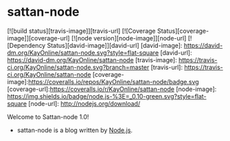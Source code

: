 # sattan-node
[![build status][travis-image]][travis-url]
[![Coverage Status][coverage-image]][coverage-url]
[![node version][node-image]][node-url]
[![Dependency Status][david-image]][david-url]
[david-image]: https://david-dm.org/KayOnline/sattan-node.svg?style=flat-square
[david-url]: https://david-dm.org/KayOnline/sattan-node
[travis-image]: https://travis-ci.org/KayOnline/sattan-node.svg?branch=master
[travis-url]: https://travis-ci.org/KayOnline/sattan-node
[coverage-image]:https://coveralls.io/repos/KayOnline/sattan-node/badge.svg
[coverage-url]:https://coveralls.io/r/KayOnline/sattan-node
[node-image]: https://img.shields.io/badge/node.js-%3E=_0.10-green.svg?style=flat-square
[node-url]: http://nodejs.org/download/

Welcome to Sattan-node 1.0!  
 - sattan-node is a blog written by [Node.js](https://nodejs.org/).

